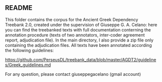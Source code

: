 ## README

This folder contains the corpus for the Ancient Greek Dependency Treebank 2.0, created under the supervision of Giuseppe G. A. Celano: here you can find the treebanked texts with full documentation conterning the annotation procedure (texts of two annotators, inter-coder agreement report, adjudication file). In the main directory, I also provide a zip file only containing the adjudication files. All texts have been annotated according the following guidelines:

https://github.com/PerseusDL/treebank_data/blob/master/AGDT2/guidelines/Greek_guidelines.md

For any question, please contact giuseppegacelano (gmail account)
